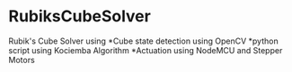 # RubiksCubeSolver
Rubik's Cube Solver using *Cube state detection using OpenCV *python script using Kociemba Algorithm *Actuation using NodeMCU and Stepper Motors
